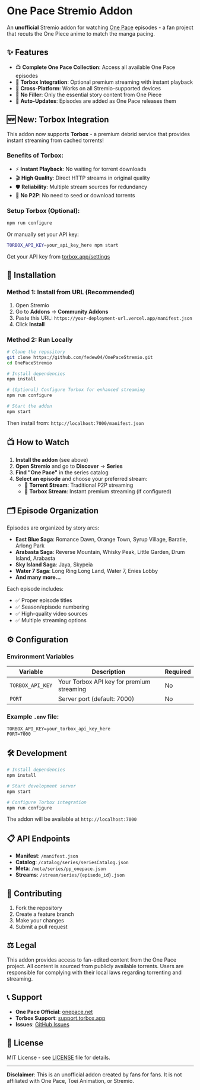 # One Pace Stremio Addon

An **unofficial** Stremio addon for watching [One Pace](https://onepace.net/) episodes - a fan project that recuts the One Piece anime to match the manga pacing.

## ✨ Features

- 📺 **Complete One Pace Collection**: Access all available One Pace episodes
- 🚀 **Torbox Integration**: Optional premium streaming with instant playback
- 📱 **Cross-Platform**: Works on all Stremio-supported devices
- 🎯 **No Filler**: Only the essential story content from One Piece
- 🔄 **Auto-Updates**: Episodes are added as One Pace releases them

## 🆕 New: Torbox Integration

This addon now supports **Torbox** - a premium debrid service that provides instant streaming from cached torrents!

### Benefits of Torbox:
- ⚡ **Instant Playback**: No waiting for torrent downloads
- 🎬 **High Quality**: Direct HTTP streams in original quality  
- 🛡️ **Reliability**: Multiple stream sources for redundancy
- 🚫 **No P2P**: No need to seed or download torrents

### Setup Torbox (Optional):
```bash
npm run configure
```

Or manually set your API key:
```bash
TORBOX_API_KEY=your_api_key_here npm start
```

Get your API key from [torbox.app/settings](https://torbox.app/settings)

## 🚀 Installation

### Method 1: Install from URL (Recommended)
1. Open Stremio
2. Go to **Addons** → **Community Addons**  
3. Paste this URL: `https://your-deployment-url.vercel.app/manifest.json`
4. Click **Install**

### Method 2: Run Locally
```bash
# Clone the repository
git clone https://github.com/fedew04/OnePaceStremio.git
cd OnePaceStremio

# Install dependencies
npm install

# (Optional) Configure Torbox for enhanced streaming
npm run configure

# Start the addon
npm start
```

Then install from: `http://localhost:7000/manifest.json`

## 📺 How to Watch

1. **Install the addon** (see above)
2. **Open Stremio** and go to **Discover** → **Series**
3. **Find "One Pace"** in the series catalog
4. **Select an episode** and choose your preferred stream:
   - 📁 **Torrent Stream**: Traditional P2P streaming
   - 🚀 **Torbox Stream**: Instant premium streaming (if configured)

## 🗂️ Episode Organization

Episodes are organized by story arcs:

- **East Blue Saga**: Romance Dawn, Orange Town, Syrup Village, Baratie, Arlong Park
- **Arabasta Saga**: Reverse Mountain, Whisky Peak, Little Garden, Drum Island, Arabasta
- **Sky Island Saga**: Jaya, Skypeia
- **Water 7 Saga**: Long Ring Long Land, Water 7, Enies Lobby
- **And many more...**

Each episode includes:
- ✅ Proper episode titles
- ✅ Season/episode numbering
- ✅ High-quality video sources
- ✅ Multiple streaming options

## ⚙️ Configuration

### Environment Variables

| Variable | Description | Required |
|----------|-------------|----------|
| `TORBOX_API_KEY` | Your Torbox API key for premium streaming | No |
| `PORT` | Server port (default: 7000) | No |

### Example `.env` file:
```env
TORBOX_API_KEY=your_torbox_api_key_here
PORT=7000
```

## 🛠️ Development

```bash
# Install dependencies
npm install

# Start development server
npm start

# Configure Torbox integration
npm run configure
```

The addon will be available at `http://localhost:7000`

## 📋 API Endpoints

- **Manifest**: `/manifest.json`
- **Catalog**: `/catalog/series/seriesCatalog.json`
- **Meta**: `/meta/series/pp_onepace.json`
- **Streams**: `/stream/series/{episode_id}.json`

## 🤝 Contributing

1. Fork the repository
2. Create a feature branch
3. Make your changes
4. Submit a pull request

## ⚖️ Legal

This addon provides access to fan-edited content from the One Pace project. All content is sourced from publicly available torrents. Users are responsible for complying with their local laws regarding torrenting and streaming.

## 📞 Support

- **One Pace Official**: [onepace.net](https://onepace.net/)
- **Torbox Support**: [support.torbox.app](https://support.torbox.app)
- **Issues**: [GitHub Issues](https://github.com/fedew04/OnePaceStremio/issues)

## 📜 License

MIT License - see [LICENSE](LICENSE) file for details.

---

**Disclaimer**: This is an unofficial addon created by fans for fans. It is not affiliated with One Pace, Toei Animation, or Stremio.
